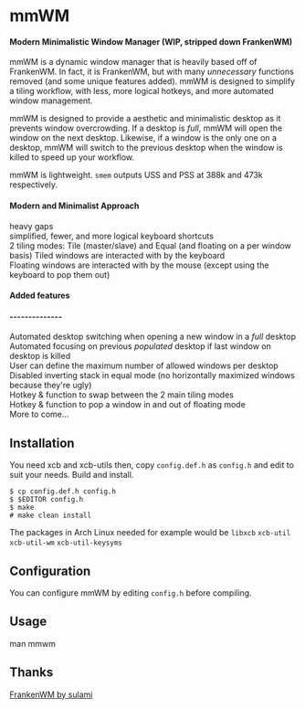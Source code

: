 # mmWM
#### Modern Minimalistic Window Manager (WIP, stripped down FrankenWM)

mmWM is a dynamic window manager that is heavily based off of FrankenWM. In fact, it is FrankenWM, but with many _unnecessary_ functions removed (and some unique features added). mmWM is designed to simplify a tiling workflow, with less, more logical hotkeys, and more automated window management.

mmWM is designed to provide a aesthetic and minimalistic desktop as it prevents window overcrowding. If a desktop is _full_, mmWM will open the window on the next desktop. Likewise, if a window is the only one on a desktop, mmWM will switch to the previous desktop when the window is killed to speed up your workflow.

mmWM is lightweight. `smem` outputs USS and PSS at 388k and 473k respectively.



#### Modern and Minimalist Approach
heavy gaps\
simplified, fewer, and more logical keyboard shortcuts\
2 tiling modes: Tile (master/slave) and Equal (and floating on a per window basis)
Tiled windows are interacted with by the keyboard\
Floating windows are interacted with by the mouse (except using the keyboard to pop them out)


#### Added features
#### --------------
Automated desktop switching when opening a new window in a _full_ desktop\
Automated focusing on previous _populated_ desktop if last window on desktop is killed\
User can define the maximum number of allowed windows per desktop
Disabled inverting stack in equal mode (no horizontally maximized windows because they're ugly)\
Hotkey & function to swap between the 2 main tiling modes\
Hotkey & function to pop a window in and out of floating mode\
More to come...

Installation
------------

You need xcb and xcb-utils then, copy `config.def.h` as `config.h` and edit to
suit your needs.  Build and install.

    $ cp config.def.h config.h
    $ $EDITOR config.h
    $ make
    # make clean install

The packages in Arch Linux needed for example would be
`libxcb` `xcb-util` `xcb-util-wm` `xcb-util-keysyms`


Configuration
-------------

You can configure mmWM by editing `config.h` before compiling.

Usage
-----

man mmwm

Thanks
------

[FrankenWM by sulami](https://github.com/sulami/FrankenWM)


